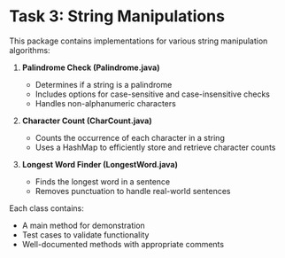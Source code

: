 # Task 3: String Manipulations

This package contains implementations for various string manipulation algorithms:

1. **Palindrome Check (Palindrome.java)**
   - Determines if a string is a palindrome
   - Includes options for case-sensitive and case-insensitive checks
   - Handles non-alphanumeric characters

2. **Character Count (CharCount.java)**
   - Counts the occurrence of each character in a string
   - Uses a HashMap to efficiently store and retrieve character counts

3. **Longest Word Finder (LongestWord.java)**
   - Finds the longest word in a sentence
   - Removes punctuation to handle real-world sentences

Each class contains:
- A main method for demonstration
- Test cases to validate functionality
- Well-documented methods with appropriate comments
